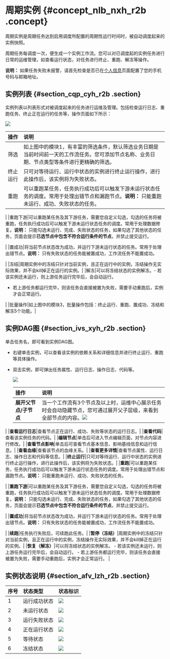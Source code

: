 # 周期实例 {#concept_nlb_nxh_r2b .concept}

周期实例是周期任务达到启用调度所配置的周期性运行时间时，被自动调度起来的实例快照。

周期任务每调度一次，便生成一个实例工作流。您可以对已调度起的实例任务进行日常的运维管理，如查看运行状态，对任务进行终止、重跑、解冻等操作。

**说明：** 如果任务失败未报警，请首先检查是否已在[个人信息](https://data.aliyun.com/console/akinfo)页面配置了您的手机号码与邮箱地址。

## 实例列表 {#section_cqp_cyh_r2b .section}

实例列表以列表形式对被调度起来的任务进行运维及管理。包括检查运行日志、重跑任务、终止正在运行的任务等，操作页面如下所示：

![](http://static-aliyun-doc.oss-cn-hangzhou.aliyuncs.com/assets/img/16359/15392475148775_zh-CN.png)

|操作|说明|
|:-|:-|
|筛选|如上图中的模块1，有丰富的筛选条件，默认筛选业务日期是当前时间前一天的工作流任务。您可添加节点名称、业务日期、节点类型等条件进行更精确的筛选。|
|终止运行|只可对等待运行、运行中状态的实例进行终止运行操作，进行此操作后，该实例将为失败状态。|
|重跑|可以重跑某任务，任务执行成功后可以触发下游未运行状态任务的调度。常用于处理出错节点和漏跑节点。**说明：** 只能重跑未运行、成功、失败状态的任务。

|
|重跑下游|可以重跑某任务及其下游任务，需要您自定义勾选，勾选的任务将被重跑，任务执行成功后可以触发下游未运行状态任务的调度。常用于处理数据修复。**说明：** 只能勾选未运行、完成、失败状态的任务，如果勾选了其他状态的任务，页面会提示**已选节点中包含不符合运行条件的节点**，并禁止提交运行。

|
|置成功|将当前节点状态改为成功，并运行下游未运行状态的任务。常用于处理出错节点。**说明：** 只有失败状态的任务能被置成功，工作流任务不能置成功。

|
|冻结|周期实例中的冻结只针对当前实例，且正在运行中的实例，冻结操作无实际效果，并不会kill掉正在运行的实例。|
|解冻|可以将冻结状态的实例解冻。-   若该实例还未运行，则上游任务运行完毕后，会自动运行。
-   若上游任务都运行完毕，则该任务会直接被置为失败，需要手动重跑后，实例才会正常运行。

|
|批量操作|如上图中的模块3，批量操作包括：终止运行、重跑、置成功、冻结和解冻5个功能。|

## 实例DAG图 {#section_ivs_xyh_r2b .section}

单击任务名，即可看到实例DAG图。

-   右键单击实例，可以查看该实例的依赖关系和详细信息并进行终止运行、重跑等具体操作。
-   双击实例，即可弹出任务属性、运行日志、操作日志、代码等。

    ![](http://static-aliyun-doc.oss-cn-hangzhou.aliyuncs.com/assets/img/16359/15392475148779_zh-CN.png)

    |操作|说明|
    |:-|:-|
    |**展开父节点/子节点**|当一个工作流有3个节点及以上时，运维中心展示任务时会自动隐藏节点，您可通过展开父子层级，来看到全部节点的内容。![](http://static-aliyun-doc.oss-cn-hangzhou.aliyuncs.com/assets/img/16359/15392475148780_zh-CN.png)

|
    |**查看运行日志**|查看节点正在运行、成功、失败等状态的运行日志。|
    |**查看代码**|查看该实例任务的代码。|
    |**编辑节点**|单击后可进入节点编辑页面，对节点内容进行修改。|
    |**查看节点影响**|单击后可查看节点基本信息、影响基线信息和运行信息。|
    |**查看血缘**|查看该节点的血缘关系。|
    |**查看更多详情**|查看节点属性、运行日志、操作日志和代码等信息。|
    |**终止运行**|只可对等待运行、运行中状态的实例进行终止运行操作，进行此操作后，该实例将为失败状态。|
    |**重跑**|可以重跑某任务，任务执行成功后可以触发下游未运行状态任务的调度。常用于处理出错节点和漏跑节点。**说明：** 只能重跑未运行、成功、失败状态的任务。

|
    |**重跑下游**|可以重跑某任务及其下游任务，需要您自定义勾选，勾选的任务将被重跑，任务执行成功后可以触发下游未运行状态任务的调度。常用于处理数据修复。**说明：** 只能勾选未运行、完成、失败状态的任务，如果勾选了其他状态的任务，页面会提示**已选节点中包含不符合运行条件的节点**，并禁止提交运行。

|
    |**置成功**|将当前节点状态改为成功，并运行下游未运行状态的任务。常用于处理出错节点。**说明：** 只有失败状态的任务能被置成功，工作流任务不能置成功。

|
    |**续跑**|任务执行失败后，可续跑此任务。|
    |**暂停（冻结）**|周期实例中的冻结只针对当前实例，且正在运行中的实例，冻结操作无实际效果，并不会kill掉正在运行的实例。|
    |**恢复（解冻）**|可以将冻结状态的实例解冻。    -   若该实例还未运行，则上游任务运行完毕后，会自动运行。
    -   若上游任务都运行完毕，则该任务会直接被置为失败，需要手动重跑后，实例才会正常运行。
|


## 实例状态说明 {#section_afv_lzh_r2b .section}

|序号|状态类型|状态标识|
|:-|:---|:---|
|1|运行成功状态|![](http://static-aliyun-doc.oss-cn-hangzhou.aliyuncs.com/assets/img/16359/15392475148784_zh-CN.png)|
|2|未运行状态|![](http://static-aliyun-doc.oss-cn-hangzhou.aliyuncs.com/assets/img/16359/15392475148785_zh-CN.png)|
|3|运行失败状态|![](http://static-aliyun-doc.oss-cn-hangzhou.aliyuncs.com/assets/img/16359/15392475148786_zh-CN.png)|
|4|正在运行状态|![](http://static-aliyun-doc.oss-cn-hangzhou.aliyuncs.com/assets/img/16359/15392475148787_zh-CN.png)|
|5|等待状态|![](http://static-aliyun-doc.oss-cn-hangzhou.aliyuncs.com/assets/img/16359/15392475148788_zh-CN.png)|
|6|冻结状态|![](http://static-aliyun-doc.oss-cn-hangzhou.aliyuncs.com/assets/img/16359/15392475158789_zh-CN.png)|

